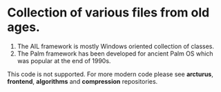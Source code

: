 # Collection of various files from old ages.
1. The AIL framework is mostly Windows oriented collection of classes.
2. The Palm framework has been developed for ancient Palm OS which was popular at the end of 1990s.

This code is not supported. For more modern code please see **arcturus**, **frontend**, **algorithms** and **compression** repositories.
